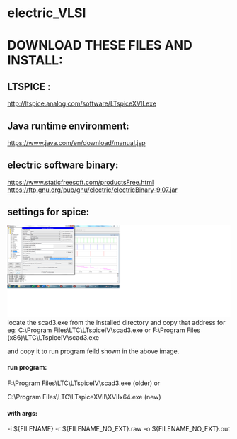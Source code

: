 # electric_VLSI

# DOWNLOAD THESE FILES AND INSTALL:
## LTSPICE :
http://ltspice.analog.com/software/LTspiceXVII.exe
## Java runtime environment:
https://www.java.com/en/download/manual.jsp
## electric software binary:
https://www.staticfreesoft.com/productsFree.html
https://ftp.gnu.org/pub/gnu/electric/electricBinary-9.07.jar
## settings for spice:
![spice_settings](https://github.com/Rayanfer32/electric_VLSI/raw/master/vlsi%20settings.png)
locate the scad3.exe from the installed directory and copy that address for eg: 
C:\Program Files\LTC\LTspiceIV\scad3.exe or F:\Program Files (x86)\LTC\LTspiceIV\scad3.exe

and copy it to run program feild shown in the above image.
#### run program: 
F:\Program Files\LTC\LTspiceIV\scad3.exe (older)
      or 
      
C:\Program Files\LTC\LTspiceXVII\XVIIx64.exe (new)

#### with args:
-i ${FILENAME} -r ${FILENAME_NO_EXT}.raw -o ${FILENAME_NO_EXT}.out
